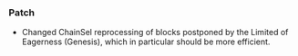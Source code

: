 ### Patch

- Changed ChainSel reprocessing of blocks postponed by the Limited of Eagerness
  (Genesis), which in particular should be more efficient.
